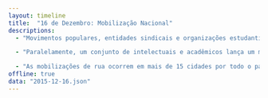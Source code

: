 ```yaml
---
layout: timeline
title:  "16 de Dezembro: Mobilização Nacional"
descriptions:
  - "Movimentos populares, entidades sindicais e organizações estudantis e da juventude convocam protestos por todo o país nesta quarta-feira (16). Capitaneadas por CUT, MST, MTST, CTB, UNE, Intersindical e Conem, as manifestações têm como pautas a defesa da democracia, a crítica ao ajuste fiscal e a exigência de que Eduardo Cunha (PMDB-RJ) seja cassado."

  - "Paralelamente, um conjunto de intelectuais e acadêmicos lança um manifesto condenando o impeachment. “Manobras, chicanas e chantagens ao longo do caminho só agravarão a dramática situação atual”, afirma o documento, apresentado na mesma data, em um evento em São Paulo."

  - "As mobilizações de rua ocorrem em mais de 15 cidades por todo o país. Entre os próprios movimentos se avalia que a articulação representa a maior unidade de forças progressistas desde a década de 1990."
offline: true
data: "2015-12-16.json"
---
```

